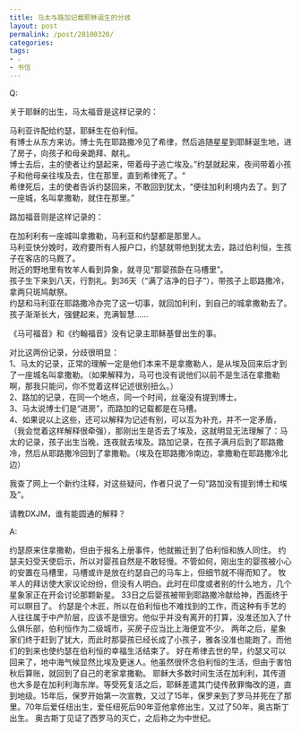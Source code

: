 ```yaml
---
title: 马太与路加记载耶稣诞生的分歧
layout: post
permalink: /post/20100320/
categories: 
tags:
- ☆
- 书信
---
```


Q:

关于耶稣的出生，马太福音是这样记录的：

马利亚许配给约瑟，耶稣生在伯利恒。  
有博士从东方来访。博士先在耶路撒冷见了希律，然后追随星星到耶稣诞生地，进了房子，向孩子和母亲跪拜、献礼。  
博士去后，主的使者让约瑟起来，带着母子逃亡埃及。”约瑟就起来，夜间带着小孩子和他母亲往埃及去，住在那里，直到希律死了。“  
希律死后，主的使者告诉约瑟回来，不敢回到犹太，“便往加利利境内去了。到了一座城，名叫拿撒勒，就住在那里。”

路加福音则是这样记录的：

在加利利有一座城叫拿撒勒，马利亚和约瑟都是那里人。  
马利亚快分娩时，政府要所有人报户口，约瑟就带他到犹太去，路过伯利恒，生孩子在客店的马厩了。  
附近的野地里有牧羊人看到异象，就寻见“那婴孩卧在马槽里”。  
孩子生下来到八天，行割礼。到36天（“满了洁净的日子”），带孩子上耶路撒冷，拿两只斑鸠献祭。  
约瑟和马利亚在耶路撒冷办完了这一切事，就回加利利，到自己的城拿撒勒去了。孩子渐渐长大，强健起来，充满智慧……

《马可福音》和《约翰福音》没有记录主耶稣基督出生的事。

对比这两份记录，分歧很明显：  
1、马太的记录，正常的理解一定是他们本来不是拿撒勒人，是从埃及回来后才到了一座城名叫拿撒勒。（如果解释为，马可也没有说他们以前不是生活在拿撒勒啊，那我只能问，你不觉着这样记述很别扭么。）  
2、路加的记录，在同一个地点，同一个时间，丝毫没有提到博士。  
3、马太说博士们是“进房”，而路加的记载都是在马槽。  
4、如果说以上这些，还可以解释为记述有别，可以互为补充，并不一定矛盾，（我会觉着这样解释很牵强），那刚出生是否去了埃及，这就明显无法理解了：马太的记录，孩子出生当晚，连夜就去埃及。路加记录，在孩子满月后到了耶路撒冷，然后从耶路撒冷回到了拿撒勒。（埃及在耶路撒冷南边，拿撒勒在耶路撒冷北边）

我查了网上一个新约注释，对这些疑问，作者只说了一句“路加没有提到博士和埃及”。

请教DXJM，谁有能圆通的解释？

A:

约瑟原来住拿撒勒，但由于报名上册事件，他就搬迁到了伯利恒和族人同住。 
约瑟夫妇受天使启示，所以对婴孩自然是不敢轻慢。不管如何，刚出生的婴孩被小心的安置在马槽里，马槽或许是放在约瑟自己的马车上，但细节就不得而知了。 
牧羊人的拜访使大家议论纷纷，但没有人明白。此时在印度或者别的什么地方，几个星象家正在开会讨论那颗新星。 
33日之后婴孩被带到耶路撒冷献给神，西面终于可以瞑目了。 
约瑟是个木匠，所以在伯利恒也不难找到的工作，而这种有手艺的人往往属于中产阶层，应该不是很穷。他似乎并没有离开的打算，没准还加入了什么俱乐部，伯利恒作为二级城市，买房子应当比上海便宜不少。 
两年之后，星象家们终于赶到了犹大，而此时那婴孩已经长成了小孩子，雅各没准也能跑了。而他们的到来也使约瑟在伯利恒的幸福生活结束了。 
好在希律去世的早，约瑟又可以回来了，地中海气候显然比埃及更迷人。他虽然很怀念伯利恒的生活，但由于害怕秋后算账，就回到了自己的老家拿撒勒。 
耶稣大多数时间生活在加利利，其传道也大多是在加利利海东岸。等受死复活之后，耶稣差遣其门徒传赦罪悔改的道，直到地级。15年后，保罗开始第一次宣教，又过了15年，保罗来到了罗马并死在了那里。70年后爱任纽出生，爱任纽死后90年亚他拿修出生，又过了50年，奥古斯丁出生。 
奥古斯丁见证了西罗马的灭亡，之后称之为中世纪。
